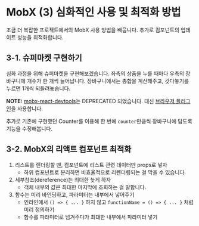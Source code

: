 # MobX (3) 심화적인 사용 및 최적화 방법

조금 더 복잡한 프로젝트에서의 MobX 사용 방법을 배웁니다. 추가로 컴포넌트의 업데이트 성능을 최적화합니다.

## 3-1. 슈퍼마켓 구현하기

심화 과정을 위해 슈퍼마켓을 구현해보겠습니다. 좌측의 상품을 누를 때마다 우측의 장바구니에 개수가 한 개씩 늘어납니다. 장바구니에서는 총합을 계산해주고, 갖다놓기를 누르면 1개씩 되돌려놓습니다.

**NOTE:** [mobx-react-devtools](https://github.com/mobxjs/mobx-react-devtools)는 DEPRECATED 되었습니다. 대신 [브라우저 플러그인](https://github.com/mobxjs/mobx-devtools)을 사용합니다.

추가로 기존에 구현했던 Counter를 이용해 한 번에 `counter`만큼씩 장바구니에 담도록 기능을 수정해봅니다.

## 3-2. MobX의 리액트 컴포넌트 최적화

1. 리스트를 렌더링할 땐, 컴포넌트에 리스트 관련 데이터만 props로 넣자
   - 하위 컴포넌트로 분리하면 비효율적으로 리렌더링되는 걸 막을 수 있습니다.
2. 세부참조(dereference)는 최대한 늦게 하자
   - 객체 내부의 값은 최대한 마지막에 조회하는 걸 말합니다.
3. 함수는 미리 바인딩하고, 파라미터는 내부에서 넣어주기
   - 인라인에서 `() => { ... }` 하지 않고 `functionName = () => { ... }` 처럼 미리 정의하기
   - 함수를 파라미터로 넘겨주다가 최대한 내부에서 파라미터 넣기

